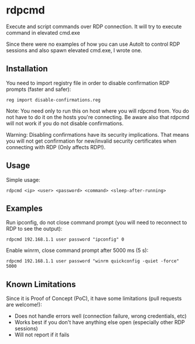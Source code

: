 # rdpcmd
Execute and script commands over RDP connection. It will try to execute command in elevated cmd.exe

Since there were no examples of how you can use AutoIt to control RDP sessions and also spawn elevated cmd.exe, I wrote one.

## Installation

You need to import registry file in order to disable confirmation RDP prompts (faster and safer):

`
reg import disable-confirmations.reg
`

Note: You need only to run this on host where you will rdpcmd from. You do not have to do it on the hosts you're connecting. Be aware also that rdpcmd will not work if you do not disable confirmations.

Warning: Disabling confirmations have its security implications. That means you will not get confirmation for new/invalid security certificates when connecting with RDP (Only affects RDP!).

## Usage

Simple usage:

`
rdpcmd <ip> <user> <password> <command> <sleep-after-running>
`

## Examples

Run ipconfig, do not close command prompt (you will need to reconnect to RDP to see the output):

`
rdpcmd 192.168.1.1 user password "ipconfig" 0
`

Enable winrm, close command prompt after 5000 ms (5 s):

`
rdpcmd 192.168.1.1 user password "winrm quickconfig -quiet -force" 5000
`

## Known Limitations

Since it is Proof of Concept (PoC), it have some limitations (pull requests are welcome!):

* Does not handle errors well (connection failure, wrong credentials, etc)
* Works best if you don't have anything else open (especially other RDP sessions)
* Will not report if it fails

